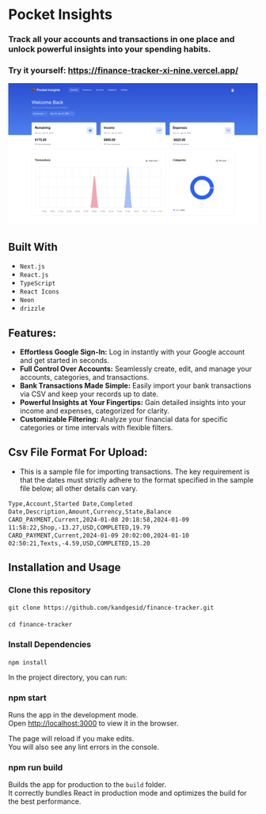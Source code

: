 # Pocket Insights

### Track all your accounts and transactions in one place and unlock powerful insights into your spending habits.

### Try it yourself: https://finance-tracker-xi-nine.vercel.app/

<div align="center">
  <img alt="Demo" src="./public/pocketInsights.png" />
</div>

</div>

## Built With

- `Next.js`
- `React.js`
- `TypeScript`
- `React Icons`
- `Neon`
- `drizzle`

## Features:

- **Effortless Google Sign-In:**  Log in instantly with your Google account and get started in seconds.
- **Full Control Over Accounts:** Seamlessly create, edit, and manage your accounts, categories, and   transactions.
- **Bank Transactions Made Simple:** Easily import your bank transactions via CSV and keep your records up to date.
- **Powerful Insights at Your Fingertips:** Gain detailed insights into your income and expenses, categorized for clarity.
- **Customizable Filtering:** Analyze your financial data for specific categories or time intervals with flexible filters.

## Csv File Format For Upload:
- This is a sample file for importing transactions. The key requirement is that the dates must strictly adhere to the format specified in the sample file below; all other details can vary.
```
Type,Account,Started Date,Completed Date,Description,Amount,Currency,State,Balance
CARD_PAYMENT,Current,2024-01-08 20:18:58,2024-01-09 11:58:22,Shop,-13.27,USD,COMPLETED,19.79
CARD_PAYMENT,Current,2024-01-09 20:02:00,2024-01-10 02:50:21,Texts,-4.59,USD,COMPLETED,15.20
```
## Installation and Usage

### Clone this repository

`git clone https://github.com/kandgesid/finance-tracker.git` <br/> <br/>
`cd finance-tracker`

### Install Dependencies

`npm install`

In the project directory, you can run:

### npm start

Runs the app in the development mode.\
Open [http://localhost:3000](http://localhost:3000) to view it in the browser.

The page will reload if you make edits.\
You will also see any lint errors in the console.

### npm run build

Builds the app for production to the `build` folder.\
It correctly bundles React in production mode and optimizes the build for the best performance.
